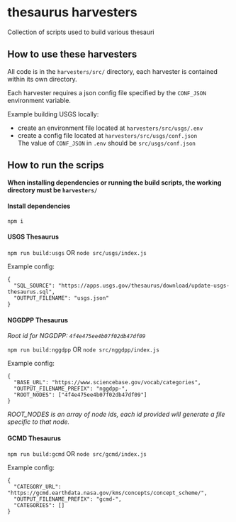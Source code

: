 # thesaurus harvesters

Collection of scripts used to build various thesauri

## How to use these harvesters

All code is in the `harvesters/src/` directory, each harvester is contained within its own directory.

Each harvester requires a json config file specified by the `CONF_JSON` environment variable.

Example building USGS locally:

- create an environment file located at `harvesters/src/usgs/.env`
- create a config file located at `harvesters/src/usgs/conf.json`  
  The value of `CONF_JSON` in `.env` should be `src/usgs/conf.json`

## How to run the scrips

**When installing dependencies or running the build scripts, the working directory must be `harvesters/`**

#### Install dependencies

`npm i`

#### USGS Thesaurus

`npm run build:usgs` OR `node src/usgs/index.js`

Example config:

```
{
  "SQL_SOURCE": "https://apps.usgs.gov/thesaurus/download/update-usgs-thesaurus.sql",
  "OUTPUT_FILENAME": "usgs.json"
}
```

#### NGGDPP Thesaurus

_Root id for NGGDPP: `4f4e475ee4b07f02db47df09`_

`npm run build:nggdpp` OR `node src/nggdpp/index.js`

Example config:

```
{
  "BASE_URL": "https://www.sciencebase.gov/vocab/categories",
  "OUTPUT_FILENAME_PREFIX": "nggdpp-",
  "ROOT_NODES": ["4f4e475ee4b07f02db47df09"]
}
```

_ROOT_NODES is an array of node ids, each id provided will generate a file specific to that node._

#### GCMD Thesaurus

`npm run build:gcmd` OR `node src/gcmd/index.js`

Example config:

```
{
  "CATEGORY_URL": "https://gcmd.earthdata.nasa.gov/kms/concepts/concept_scheme/",
  "OUTPUT_FILENAME_PREFIX": "gcmd-",
  "CATEGORIES": []
}
```
